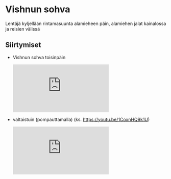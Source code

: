 # Vishnun sohva

Lentäjä kyljellään rintamasuunta alamieheen päin, alamiehen jalat kainalossa ja reisien välissä

## Siirtymiset

- Vishnun sohva toisinpäin

  <iframe src="https://www.youtube.com/embed/1CoxnHQ9k1U?start=11&end=22" frameborder="0" allowfullscreen></iframe>

- valtaistuin (pompauttamalla) (ks. https://youtu.be/1CoxnHQ9k1U)

  <iframe src="https://www.youtube.com/embed/1CoxnHQ9k1U?start=20&end=29" frameborder="0" allowfullscreen></iframe>
